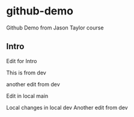 # github-demo
Github Demo from Jason Taylor course

##  Intro
Edit for Intro


This is from dev

another edit from dev

Edit in local main

Local changes in local dev
Another edit from dev